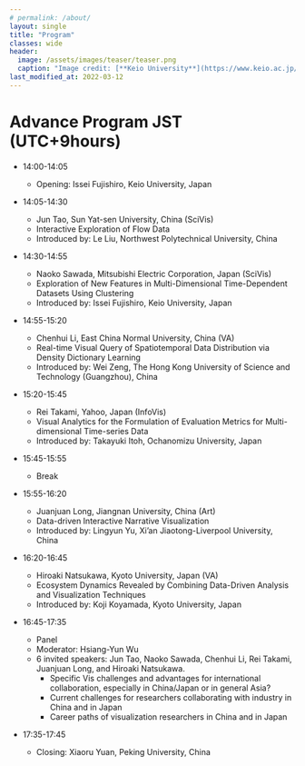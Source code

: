 ```yaml
---
# permalink: /about/
layout: single
title: "Program"
classes: wide
header:
  image: /assets/images/teaser/teaser.png
  caption: "Image credit: [**Keio University**](https://www.keio.ac.jp/en/)"
last_modified_at: 2022-03-12
---
```


# Advance Program JST (UTC+9hours)

* 14:00-14:05
  * Opening: Issei Fujishiro, Keio University, Japan

* 14:05-14:30
  * Jun Tao, Sun Yat-sen University, China (SciVis)
  * Interactive Exploration of Flow Data
  * Introduced by: Le Liu, Northwest Polytechnical University, China

* 14:30-14:55
  * Naoko Sawada, Mitsubishi Electric Corporation, Japan (SciVis)
  * Exploration of New Features in Multi-Dimensional Time-Dependent Datasets Using Clustering
  * Introduced by: Issei Fujishiro, Keio University, Japan

* 14:55-15:20
  * Chenhui Li, East China Normal University, China (VA)
  * Real-time Visual Query of Spatiotemporal Data Distribution via Density Dictionary Learning
  * Introduced by: Wei Zeng, The Hong Kong University of Science and Technology (Guangzhou), China

* 15:20-15:45
  * Rei Takami, Yahoo, Japan (InfoVis)
  * Visual Analytics for the Formulation of Evaluation Metrics for Multi-dimensional Time-series Data
  * Introduced by: Takayuki Itoh, Ochanomizu University, Japan

* 15:45-15:55
  * Break

* 15:55-16:20
  * Juanjuan Long, Jiangnan University, China (Art)
  * Data-driven Interactive Narrative Visualization
  * Introduced by: Lingyun Yu, Xi’an Jiaotong-Liverpool University, China

* 16:20-16:45
  * Hiroaki Natsukawa, Kyoto University, Japan (VA)
  * Ecosystem Dynamics Revealed by Combining Data-Driven Analysis and Visualization Techniques
  * Introduced by: Koji Koyamada, Kyoto University, Japan

* 16:45-17:35
  * Panel
  * Moderator: Hsiang-Yun Wu
  * 6 invited speakers: Jun Tao, Naoko Sawada, Chenhui Li, Rei Takami, Juanjuan Long, and Hiroaki Natsukawa.
    * Specific Vis challenges and advantages for international collaboration, especially in China/Japan or in general Asia?
    * Current challenges for researchers collaborating with industry in China and in Japan
    * Career paths of visualization researchers in China and in Japan

* 17:35-17:45
  * Closing: Xiaoru Yuan, Peking University, China
